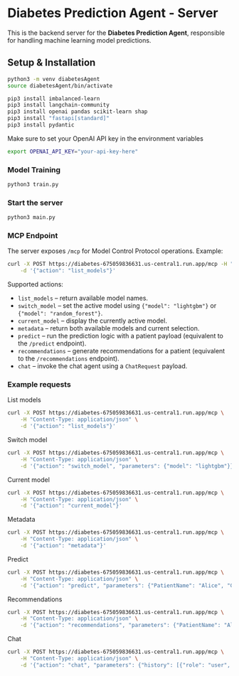 #  Diabetes Prediction Agent - Server

This is the backend server for the **Diabetes Prediction Agent**, responsible for handling machine learning model predictions.

##  Setup & Installation


```sh
python3 -m venv diabetesAgent
source diabetesAgent/bin/activate

pip3 install imbalanced-learn
pip3 install langchain-community
pip3 install openai pandas scikit-learn shap
pip3 install "fastapi[standard]"
pip3 install pydantic
```

Make sure to set your OpenAI API key in the environment variables
```sh
export OPENAI_API_KEY="your-api-key-here"
```

### Model Training
```sh
python3 train.py
```

### Start the server

```sh
python3 main.py
```

### MCP Endpoint

The server exposes `/mcp` for Model Control Protocol operations. Example:

```sh
curl -X POST https://diabetes-675059836631.us-central1.run.app/mcp -H "Content-Type: application/json" \
    -d '{"action": "list_models"}'
```

Supported actions:

- `list_models` – return available model names.
- `switch_model` – set the active model using `{"model": "lightgbm"}` or `{"model": "random_forest"}`.
- `current_model` – display the currently active model.
- `metadata` – return both available models and current selection.
- `predict` – run the prediction logic with a patient payload (equivalent to the `/predict` endpoint).
- `recommendations` – generate recommendations for a patient (equivalent to the `/recommendations` endpoint).
- `chat` – invoke the chat agent using a `ChatRequest` payload.


### Example requests

List models

```sh
curl -X POST https://diabetes-675059836631.us-central1.run.app/mcp \
    -H "Content-Type: application/json" \
    -d '{"action": "list_models"}'
```

Switch model

```sh
curl -X POST https://diabetes-675059836631.us-central1.run.app/mcp \
    -H "Content-Type: application/json" \
    -d '{"action": "switch_model", "parameters": {"model": "lightgbm"}}'
```

Current model

```sh
curl -X POST https://diabetes-675059836631.us-central1.run.app/mcp \
    -H "Content-Type: application/json" \
    -d '{"action": "current_model"}'
```

Metadata

```sh
curl -X POST https://diabetes-675059836631.us-central1.run.app/mcp \
    -H "Content-Type: application/json" \
    -d '{"action": "metadata"}'
```

Predict

```sh
curl -X POST https://diabetes-675059836631.us-central1.run.app/mcp \
    -H "Content-Type: application/json" \
    -d '{"action": "predict", "parameters": {"PatientName": "Alice", "Glucose": 90, "BloodPressure": 80, "BMI": 25.0, "Age": 30, "Gender": 1, "Ethnicity": 3}}'
```

Recommendations

```sh
curl -X POST https://diabetes-675059836631.us-central1.run.app/mcp \
    -H "Content-Type: application/json" \
    -d '{"action": "recommendations", "parameters": {"PatientName": "Alice", "Glucose": 90, "BloodPressure": 80, "BMI": 25.0, "Age": 30, "Gender": 1, "Ethnicity": 3}}'
```

Chat

```sh
curl -X POST https://diabetes-675059836631.us-central1.run.app/mcp \
    -H "Content-Type: application/json" \
    -d '{"action": "chat", "parameters": {"history": [{"role": "user", "content": "Hi"}], "user_input": "What does my risk mean?", "patient_data": {"PatientName": "Alice", "Glucose": 90, "BloodPressure": 80, "BMI": 25.0, "Age": 30, "Gender": 1, "Ethnicity": 3}, "recommendations": {"finalRecommendation": "See your doctor"}, "predicted_risk": "No Diabetes", "risk_probability": "0.2"}}'
```

